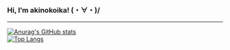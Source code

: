 ### Hi, I’m akinokoika! (・∀・)/

---
[![Anurag's GitHub stats](https://github-readme-stats.vercel.app/api?username=akinokoika&hide=contribs)](https://github.com/anuraghazra/github-readme-stats)
<br/>
[![Top Langs](https://github-readme-stats.vercel.app/api/top-langs/?username=akinokoika&layout=compact)](https://github.com/anuraghazra/github-readme-stats)

<!--
**akinokoika/akinokoika** is a ✨ _special_ ✨ repository because its `README.md` (this file) appears on your GitHub profile.

Here are some ideas to get you started:

- 🔭 I’m currently working on ...
- 🌱 I’m currently learning ...
- 👯 I’m looking to collaborate on ...
- 🤔 I’m looking for help with ...
- 💬 Ask me about ...
- 📫 How to reach me: ...
- 😄 Pronouns: ...
- ⚡ Fun fact: ...
-->
